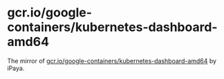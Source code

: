 # gcr.io/google-containers/kubernetes-dashboard-amd64
The mirror of [gcr.io/google-containers/kubernetes-dashboard-amd64](http://gcr.io/google-containers/kubernetes-dashboard-amd64) by iPaya.
